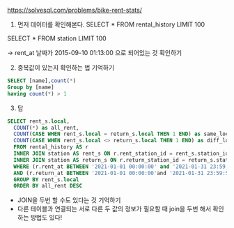 https://solvesql.com/problems/bike-rent-stats/

1. 먼저 데이터를 확인해본다. 
SELECT *
FROM rental_history
LIMIT 100


SELECT *
FROM station
LIMIT 100 

-> rent_at 날짜가 2015-09-10 01:13:00 으로 되어있는 것 확인하기 

2. 중복값이 있는지 확인하는 법 기억하기 

```sql
SELECT [name],count(*) 
Group by [name]
having count(*) > 1
```

3. 답 
```sql
SELECT rent_s.local,
  COUNT(*) as all_rent, 
  COUNT(CASE WHEN rent_s.local = return_s.local THEN 1 END) as same_local,
  COUNT(CASE WHEN rent_s.local <> return_s.local THEN 1 END) as diff_local
  FROM rental_history AS r
  INNER JOIN station AS rent_s ON r.rent_station_id = rent_s.station_id
  INNER JOIN station AS return_s ON r.return_station_id = return_s.station_id
  WHERE (r.rent_at BETWEEN '2021-01-01 00:00:00' and '2021-01-31 23:59:59') 
  AND (r.return_at BETWEEN '2021-01-01 00:00:00'and '2021-01-31 23:59:59')
  GROUP BY rent_s.local
  ORDER BY all_rent DESC
```
- JOIN을 두번 할 수도 있다는 것 기억하기 
- 다른 테이블과 연결되는 서로 다른 두 값의 정보가 필요할 때 join을 두번 해서 확인하는 방법도 있다!
  
